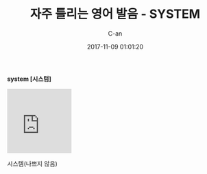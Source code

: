 ﻿---
layout: post
title:  "자주 틀리는 영어 발음 - SYSTEM"
date:   2017-11-09 01:01:20
author: C-an
categories: English_Pronunciation
---

**system [시스텀]**

<iframe width="150" height="150" src="https://www.youtube.com/embed/9Trz30Q4nmM" frameborder="0" gesture="media" allowfullscreen></iframe>

시스템(나쁘지 않음)